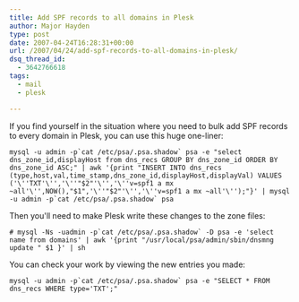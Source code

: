 ```yaml
---
title: Add SPF records to all domains in Plesk
author: Major Hayden
type: post
date: 2007-04-24T16:28:31+00:00
url: /2007/04/24/add-spf-records-to-all-domains-in-plesk/
dsq_thread_id:
  - 3642766618
tags:
  - mail
  - plesk

---
```

If you find yourself in the situation where you need to bulk add SPF records to every domain in Plesk, you can use this huge one-liner:

``mysql -u admin -p`cat /etc/psa/.psa.shadow` psa -e "select dns_zone_id,displayHost from dns_recs GROUP BY dns_zone_id ORDER BY dns_zone_id ASC;" | awk '{print "INSERT INTO dns_recs (type,host,val,time_stamp,dns_zone_id,displayHost,displayVal) VALUES ('\''TXT'\'','\''"$2"'\'','\''v=spf1 a mx ~all'\'',NOW(),"$1",'\''"$2"'\'','\''v=spf1 a mx ~all'\'');"}' | mysql -u admin -p`cat /etc/psa/.psa.shadow` psa``

Then you'll need to make Plesk write these changes to the zone files:

``# mysql -Ns -uadmin -p`cat /etc/psa/.psa.shadow` -D psa -e 'select name from domains' | awk '{print "/usr/local/psa/admin/sbin/dnsmng update " $1 }' | sh``

You can check your work by viewing the new entries you made:

``mysql -u admin -p`cat /etc/psa/.psa.shadow` psa -e "SELECT * FROM dns_recs WHERE type='TXT';"``
